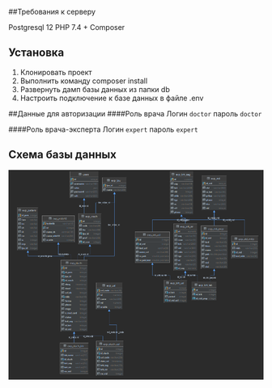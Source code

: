 ##Требования к серверу

Postgresql 12
PHP 7.4 + Composer

## Установка
1. Клонировать проект
2. Выполнить команду composer install
3. Развернуть дамп базы данных из папки db
4. Настроить подключение к базе данных в файле .env

##Данные для авторизации
####Роль врача
Логин `doctor` пароль `doctor`

####Роль врача-эксперта
Логин `expert` пароль `expert`

## Схема базы данных
![Схема базы данных](./db/schema.png)
